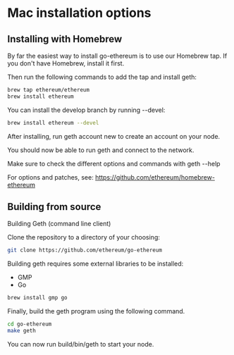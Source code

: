 # Mac installation options

## Installing with Homebrew

By far the easiest way to install go-ethereum is to use our Homebrew tap. 
If you don't have Homebrew, install it first.

Then run the following commands to add the tap and install geth:

```bash
brew tap ethereum/ethereum
brew install ethereum
```

You can install the develop branch by running --devel:

```bash
brew install ethereum --devel
```

After installing, run geth account new to create an account on your node.

You should now be able to run geth and connect to the network.

Make sure to check the different options and commands with geth --help

For options and patches, see: https://github.com/ethereum/homebrew-ethereum

## Building from source

Building Geth (command line client)

Clone the repository to a directory of your choosing:

```bash
git clone https://github.com/ethereum/go-ethereum
```

Building geth requires some external libraries to be installed:

- GMP
- Go

```bash
brew install gmp go
```

Finally, build the geth program using the following command.

```bash
cd go-ethereum
make geth
```

You can now run build/bin/geth to start your node.